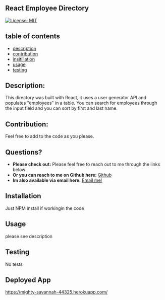## React Employee Directory

    
[![License: MIT](https://img.shields.io/badge/License-MIT-yellow.svg)](https://opensource.org/licenses/MIT)
    
## table of contents 

* [description](#Description)
* [contribution](#Contribution)  
* [insitillation](#Instillation)
* [usage](#Usage)
* [testing](#Testing)
  

## Description: 

This directory was built with React, it uses a user generator API and populates "employees" in a table. You can search for employees through the input field and you can sort by first and last name.  
    
    
## Contribution:

Feel free to add to the code as you please.  
    
## Questions?

* **Please check out:** Please feel free to reach out to me through the links below 
* **Or you can reach to me on Github here:** [Github](https://github.com/zackdeacon)
* **Im also available via email here:** [Email me!](zackdeacon347@gmail.com) 
    
    
## Installation 

    
  Just NPM install if workingin the code 
    
## Usage 

    
  please see description
    
## Testing 

    
  No tests
  
## Deployed App

   https://mighty-savannah-44325.herokuapp.com/

